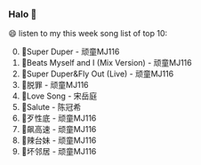 

### Halo 👋

😄 listen to my this week song list of top 10:

0. 🌈Super Duper - 顽童MJ116
1. 🌈Beats Myself and I (Mix Version) - 顽童MJ116
2. 🌈Super Duper&Fly Out (Live) - 顽童MJ116
3. 🌈脱罪 - 顽童MJ116
4. 🌈Love Song - 宋岳庭
5. 🌈Salute - 陈冠希
6. 🌈歹性底 - 顽童MJ116
7. 🌈飙高速 - 顽童MJ116
8. 🌈辣台妹 - 顽童MJ116
9. 🌈坏邻居 - 顽童MJ116

